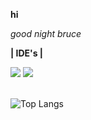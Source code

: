 **hi**

*good night bruce*
  
**| IDE's |**
<div>
<img src="https://img.shields.io/badge/CLion-black?style=for-the-badge&logo=clion&logoColor=white">
  <img src="https://img.shields.io/badge/pycharm-143?style=for-the-badge&logo=pycharm&logoColor=black&color=black&labelColor=green">
</div><br>


![Top Langs](https://github-readme-stats.vercel.app/api/top-langs/?username=luisbenicio1&theme=tokyonight)

